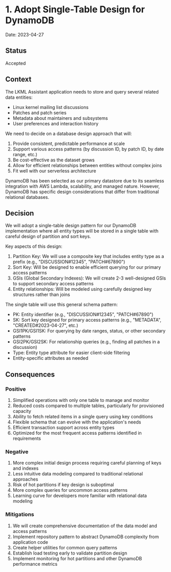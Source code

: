 # 1. Adopt Single-Table Design for DynamoDB

Date: 2023-04-27

## Status

Accepted

## Context

The LKML Assistant application needs to store and query several related data entities:
- Linux kernel mailing list discussions
- Patches and patch series
- Metadata about maintainers and subsystems
- User preferences and interaction history

We need to decide on a database design approach that will:
1. Provide consistent, predictable performance at scale
2. Support various access patterns (by discussion ID, by patch ID, by date range, etc.)
3. Be cost-effective as the dataset grows
4. Allow for efficient relationships between entities without complex joins
5. Fit well with our serverless architecture

DynamoDB has been selected as our primary datastore due to its seamless integration with AWS Lambda, scalability, and managed nature. However, DynamoDB has specific design considerations that differ from traditional relational databases.

## Decision

We will adopt a single-table design pattern for our DynamoDB implementation where all entity types will be stored in a single table with careful design of partition and sort keys.

Key aspects of this design:
1. Partition Key: We will use a composite key that includes entity type as a prefix (e.g., "DISCUSSION#12345", "PATCH#67890")
2. Sort Key: Will be designed to enable efficient querying for our primary access patterns
3. GSIs (Global Secondary Indexes): We will create 2-3 well-designed GSIs to support secondary access patterns
4. Entity relationships: Will be modeled using carefully designed key structures rather than joins

The single table will use this general schema pattern:
- PK: Entity identifier (e.g., "DISCUSSION#12345", "PATCH#67890")
- SK: Sort key designed for primary access patterns (e.g., "METADATA", "CREATED#2023-04-27", etc.)
- GSI1PK/GSI1SK: For querying by date ranges, status, or other secondary patterns
- GSI2PK/GSI2SK: For relationship queries (e.g., finding all patches in a discussion)
- Type: Entity type attribute for easier client-side filtering
- Entity-specific attributes as needed

## Consequences

### Positive
1. Simplified operations with only one table to manage and monitor
2. Reduced costs compared to multiple tables, particularly for provisioned capacity
3. Ability to fetch related items in a single query using key conditions
4. Flexible schema that can evolve with the application's needs
5. Efficient transaction support across entity types
6. Optimized for the most frequent access patterns identified in requirements

### Negative
1. More complex initial design process requiring careful planning of keys and indexes
2. Less intuitive data modeling compared to traditional relational approaches
3. Risk of hot partitions if key design is suboptimal
4. More complex queries for uncommon access patterns
5. Learning curve for developers more familiar with relational data modeling

### Mitigations
1. We will create comprehensive documentation of the data model and access patterns
2. Implement repository pattern to abstract DynamoDB complexity from application code
3. Create helper utilities for common query patterns
4. Establish load testing early to validate partition design
5. Implement monitoring for hot partitions and other DynamoDB performance metrics